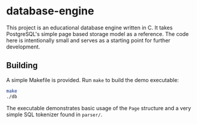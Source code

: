 # database-engine

This project is an educational database engine written in C. It takes
PostgreSQL's simple page based storage model as a reference. The code
here is intentionally small and serves as a starting point for further
development.

## Building

A simple Makefile is provided. Run `make` to build the demo executable:

```sh
make
./db
```

The executable demonstrates basic usage of the `Page` structure and a very
simple SQL tokenizer found in `parser/`.
